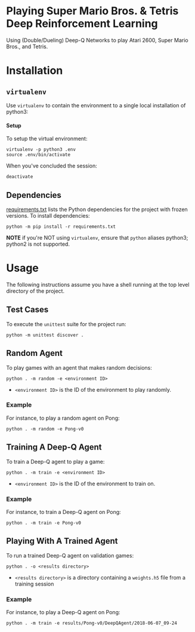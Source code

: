 # Playing Super Mario Bros. & Tetris Deep Reinforcement Learning

Using (Double/Dueling) Deep-Q Networks to play Atari 2600, Super Mario Bros.,
and Tetris.

# Installation

## `virtualenv`

Use `virtualenv` to contain the environment to a single
local installation of python3:

#### Setup

To setup the virtual environment:

```shell
virtualenv -p python3 .env
source .env/bin/activate
```

When you've concluded the session:

```shell
deactivate
```

## Dependencies

[requirements.txt](requirements.txt) lists the Python dependencies for the
project with frozen versions. To install dependencies:

```shell
python -m pip install -r requirements.txt
```

**NOTE** if you're NOT using `virtualenv`, ensure that `python` aliases
python3; python2 is not supported.



# Usage

The following instructions assume you have a shell running at the top level
directory of the project.

## Test Cases

To execute the `unittest` suite for the project run:

```shell
python -m unittest discover .
```

## Random Agent

To play games with an agent that makes random decisions:

```shell
python . -m random -e <environment ID>
```

-   `<environment ID>` is the ID of the environment to play randomly.

### Example

For instance, to play a random agent on Pong:

```shell
python . -m random -e Pong-v0
```

## Training A Deep-Q Agent

To train a Deep-Q agent to play a game:

```shell
python . -m train -e <environment ID>
```

-   `<environment ID>` is the ID of the environment to train on.

### Example

For instance, to train a Deep-Q agent on Pong:

```shell
python . -m train -e Pong-v0
```

## Playing With A Trained Agent

To run a trained Deep-Q agent on validation games:

```shell
python . -o <results directory>
```

-   `<results directory>` is a directory containing a `weights.h5` file from a
    training session

### Example

For instance, to play a Deep-Q agent on Pong:

```shell
python . -m train -e results/Pong-v0/DeepQAgent/2018-06-07_09-24
```
